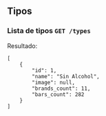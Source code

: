 ## Tipos

### Lista de tipos `GET /types`

Resultado:

    [
        {
            "id": 1,
            "name": "Sin Alcohol",
            "image": null,
            "brands_count": 11,
            "bars_count": 282
        }
    ]
